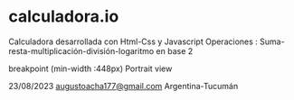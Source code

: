 # calculadora.io
Calculadora desarrollada con Html-Css y Javascript
Operaciones : Suma-resta-multiplicación-división-logaritmo en base 2

breakpoint (min-width :448px) Portrait view

23/08/2023
augustoacha177@gmail.com
Argentina-Tucumán

